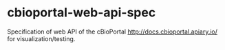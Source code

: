 # cbioportal-web-api-spec
Specification of web API of the cBioPortal
http://docs.cbioportal.apiary.io/ for visualization/testing.
